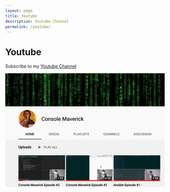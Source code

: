 ```yaml
---
layout: page
title: Youtube
description: Youtube Channel
permalink: /youtube/
---
```


# Youtube

Subscribe to my [Youtube Channel](https://www.youtube.com/channel/UCD69b3wfgT6-HMrIP4tXv_w)

[![youtube](/assets/img/uploads/youtube.png)](https://www.youtube.com/channel/UCD69b3wfgT6-HMrIP4tXv_w)
